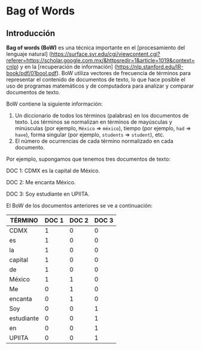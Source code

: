 # Bag of Words

## Introducción

**Bag of words (BoW)** es una técnica importante en el [procesamiento del lenguaje natural] (https://surface.syr.edu/cgi/viewcontent.cgi?referer=https://scholar.google.com.mx/&httpsredir=1&article=1019&context=cnlp) y en la [recuperación de información] (https://nlp.stanford.edu/IR-book/pdf/01bool.pdf). BoW utiliza vectores de frecuencia de términos para representar el contenido de documentos de texto, lo que hace posible el uso de programas matemáticos y de computadora para analizar y comparar documentos de texto.

BoW contiene la siguiente información:

1. Un diccionario de todos los términos (palabras) en los documentos de texto. Los términos se normalizan en términos de mayúsculas y minúsculas (por ejemplo, `México` => `méxico`), tiempo (por ejemplo, `had` => `have`), forma singular (por ejemplo, `students` => `student`), etc.
2. El número de ocurrencias de cada término normalizado en cada documento.

Por ejemplo, supongamos que tenemos tres documentos de texto:

DOC 1: CDMX es la capital de México.

DOC 2: Me encanta México.

DOC 3: Soy estudiante en UPIITA.

El BoW de los documentos anteriores se ve a continuación:

| TÉRMINO | DOC 1 | DOC 2 | DOC 3 |
|---|---|---|---|
| CDMX | 1 | 0 | 0 |
| es | 1 | 0 | 0 |
| la | 1 | 0 | 0 |
| capital | 1 | 0 | 0 |
| de | 1 | 0 | 0 |
| México | 1 | 1 | 0 |
| Me | 0 | 1 | 0 |
| encanta | 0 | 1 | 0 |
| Soy | 0 | 0 | 1 |
| estudiante | 0 | 0 | 1 |
| en | 0 | 0 | 1 |
| UPIITA | 0 | 0 | 1 |
